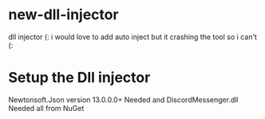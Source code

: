 # new-dll-injector
dll injector (:
i would love to add auto inject but it crashing the tool so i can't (:
# Setup the Dll injector
Newtonsoft.Json version 13.0.0.0+ Needed and
DiscordMessenger.dll Needed
all from NuGet
